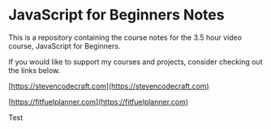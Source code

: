 # JavaScript for Beginners Notes

This is a repository containing the course notes for the 3.5 hour video course, JavaScript for Beginners.

If you would like to support my courses and projects, consider checking out the links below.

[https://stevencodecraft.com](https://stevencodecraft.com)

[https://fitfuelplanner.com](https://fitfuelplanner.com)

Test